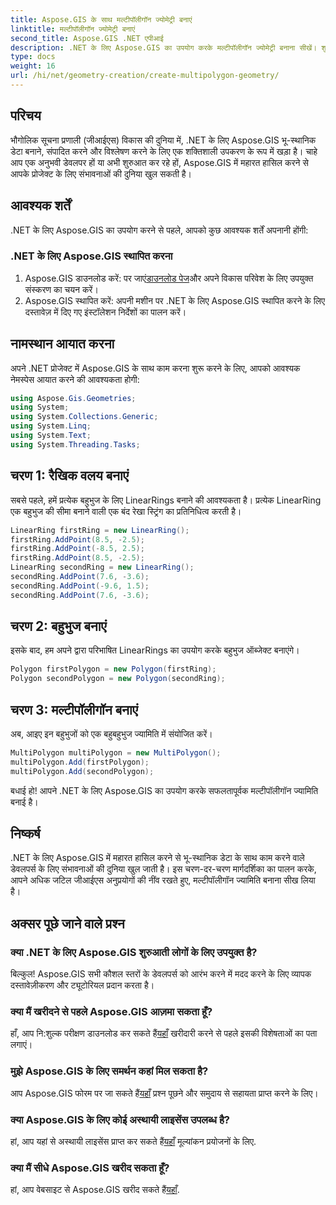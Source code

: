 ```yaml
---
title: Aspose.GIS के साथ मल्टीपॉलीगॉन ज्योमेट्री बनाएं
linktitle: मल्टीपॉलीगॉन ज्योमेट्री बनाएं
second_title: Aspose.GIS .NET एपीआई
description: .NET के लिए Aspose.GIS का उपयोग करके मल्टीपॉलीगॉन ज्योमेट्री बनाना सीखें। शुरुआती लोगों के लिए चरण-दर-चरण मार्गदर्शिका। निःशुल्क परीक्षण उपलब्ध है.
type: docs
weight: 16
url: /hi/net/geometry-creation/create-multipolygon-geometry/
---
```

## परिचय
भौगोलिक सूचना प्रणाली (जीआईएस) विकास की दुनिया में, .NET के लिए Aspose.GIS भू-स्थानिक डेटा बनाने, संपादित करने और विश्लेषण करने के लिए एक शक्तिशाली उपकरण के रूप में खड़ा है। चाहे आप एक अनुभवी डेवलपर हों या अभी शुरुआत कर रहे हों, Aspose.GIS में महारत हासिल करने से आपके प्रोजेक्ट के लिए संभावनाओं की दुनिया खुल सकती है।
## आवश्यक शर्तें
.NET के लिए Aspose.GIS का उपयोग करने से पहले, आपको कुछ आवश्यक शर्तें अपनानी होंगी:
### .NET के लिए Aspose.GIS स्थापित करना
1.  Aspose.GIS डाउनलोड करें: पर जाएं[डाउनलोड पेज](https://releases.aspose.com/gis/net/)और अपने विकास परिवेश के लिए उपयुक्त संस्करण का चयन करें।
2. Aspose.GIS स्थापित करें: अपनी मशीन पर .NET के लिए Aspose.GIS स्थापित करने के लिए दस्तावेज़ में दिए गए इंस्टॉलेशन निर्देशों का पालन करें।

## नामस्थान आयात करना
अपने .NET प्रोजेक्ट में Aspose.GIS के साथ काम करना शुरू करने के लिए, आपको आवश्यक नेमस्पेस आयात करने की आवश्यकता होगी:
```csharp
using Aspose.Gis.Geometries;
using System;
using System.Collections.Generic;
using System.Linq;
using System.Text;
using System.Threading.Tasks;
```

## चरण 1: रैखिक वलय बनाएं
सबसे पहले, हमें प्रत्येक बहुभुज के लिए LinearRings बनाने की आवश्यकता है। प्रत्येक LinearRing एक बहुभुज की सीमा बनाने वाली एक बंद रेखा स्ट्रिंग का प्रतिनिधित्व करती है।
```csharp
LinearRing firstRing = new LinearRing();
firstRing.AddPoint(8.5, -2.5);
firstRing.AddPoint(-8.5, 2.5);
firstRing.AddPoint(8.5, -2.5);
LinearRing secondRing = new LinearRing();
secondRing.AddPoint(7.6, -3.6);
secondRing.AddPoint(-9.6, 1.5);
secondRing.AddPoint(7.6, -3.6);
```
## चरण 2: बहुभुज बनाएं
इसके बाद, हम अपने द्वारा परिभाषित LinearRings का उपयोग करके बहुभुज ऑब्जेक्ट बनाएंगे।
```csharp
Polygon firstPolygon = new Polygon(firstRing);
Polygon secondPolygon = new Polygon(secondRing);
```
## चरण 3: मल्टीपॉलीगॉन बनाएं
अब, आइए इन बहुभुजों को एक बहुबहुभुज ज्यामिति में संयोजित करें।
```csharp
MultiPolygon multiPolygon = new MultiPolygon();
multiPolygon.Add(firstPolygon);
multiPolygon.Add(secondPolygon);
```
बधाई हो! आपने .NET के लिए Aspose.GIS का उपयोग करके सफलतापूर्वक मल्टीपॉलीगॉन ज्यामिति बनाई है।

## निष्कर्ष
.NET के लिए Aspose.GIS में महारत हासिल करने से भू-स्थानिक डेटा के साथ काम करने वाले डेवलपर्स के लिए संभावनाओं की दुनिया खुल जाती है। इस चरण-दर-चरण मार्गदर्शिका का पालन करके, आपने अधिक जटिल जीआईएस अनुप्रयोगों की नींव रखते हुए, मल्टीपॉलीगॉन ज्यामिति बनाना सीख लिया है।
## अक्सर पूछे जाने वाले प्रश्न
### क्या .NET के लिए Aspose.GIS शुरुआती लोगों के लिए उपयुक्त है?
बिल्कुल! Aspose.GIS सभी कौशल स्तरों के डेवलपर्स को आरंभ करने में मदद करने के लिए व्यापक दस्तावेज़ीकरण और ट्यूटोरियल प्रदान करता है।
### क्या मैं खरीदने से पहले Aspose.GIS आज़मा सकता हूँ?
 हाँ, आप नि:शुल्क परीक्षण डाउनलोड कर सकते हैं[यहाँ](https://releases.aspose.com/) खरीदारी करने से पहले इसकी विशेषताओं का पता लगाएं।
### मुझे Aspose.GIS के लिए समर्थन कहां मिल सकता है?
 आप Aspose.GIS फोरम पर जा सकते हैं[यहाँ](https://forum.aspose.com/c/gis/33) प्रश्न पूछने और समुदाय से सहायता प्राप्त करने के लिए।
### क्या Aspose.GIS के लिए कोई अस्थायी लाइसेंस उपलब्ध है?
 हां, आप यहां से अस्थायी लाइसेंस प्राप्त कर सकते हैं[यहाँ](https://purchase.aspose.com/temporary-license/) मूल्यांकन प्रयोजनों के लिए.
### क्या मैं सीधे Aspose.GIS खरीद सकता हूँ?
 हां, आप वेबसाइट से Aspose.GIS खरीद सकते हैं[यहाँ](https://purchase.aspose.com/buy).